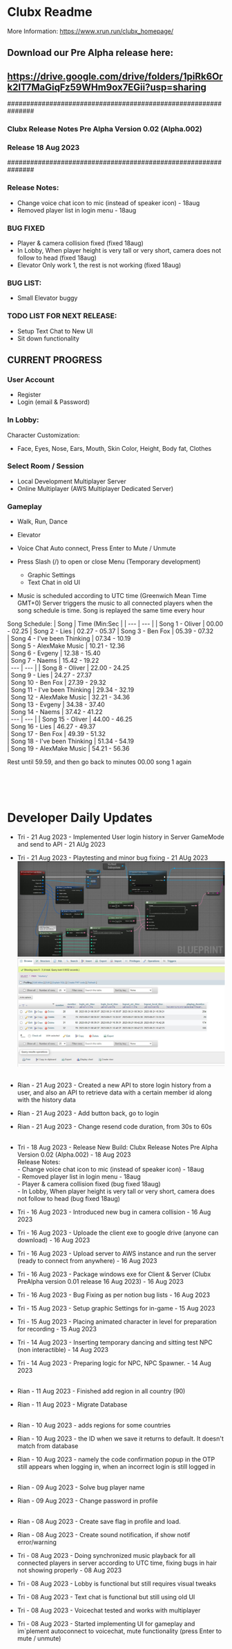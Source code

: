 # Clubx Readme

More Information: https://www.xrun.run/clubx_homepage/
## <b>Download our Pre Alpha release here:</b><br>
## <b>https://drive.google.com/drive/folders/1piRk6Ork2lT7MaGiqFz59WHm9ox7EGii?usp=sharing</b>



###############################################################
### Clubx Release Notes Pre Alpha Version 0.02 (Alpha.002)
### Release 18 Aug 2023
###############################################################

### Release Notes:
- Change voice chat icon to mic (instead of speaker icon) - 18aug
- Removed player list in login menu - 18aug


### BUG FIXED
- Player & camera collision fixed (fixed 18aug)
- In Lobby, When player height is very tall or very short, camera does not follow to head (fixed 18aug)
- Elevator Only work 1, the rest is not working (fixed 18aug)

### BUG LIST:
- Small Elevator buggy


### TODO LIST FOR NEXT RELEASE:
- Setup Text Chat to New UI
- Sit down functionality

## CURRENT PROGRESS

### User Account
- Register
- Login (email & Password)

### In Lobby:
Character Customization:
- Face, Eyes, Nose, Ears, Mouth, Skin Color, Height, Body fat, Clothes

### Select Room / Session
- Local Development Multiplayer Server
- Online Multiplayer (AWS Multiplayer Dedicated Server)

### Gameplay
- Walk, Run, Dance
- Elevator
- Voice Chat Auto connect, Press Enter to Mute / Unmute
- Press Slash (/) to open or close Menu (Temporary development)
  - Graphic Settings
  - Text Chat in old UI

- Music is scheduled according to UTC time (Greenwich Mean Time GMT+0)
Server triggers the music to all connected players when the song schedule is time.
Song is replayed the same time every hour

Song Schedule:
| Song | Time (Min:Sec |
| --- | --- |
| Song 1 - Oliver               | 00.00 - 02.25
| Song 2 - Lies                 | 02.27 - 05.37
| Song 3 - Ben Fox              | 05.39 - 07.32 </br>
| Song 4 - I've been Thinking   | 07.34 - 10.19 </br>
| Song 5 - AlexMake Music       | 10.21 - 12.36 </br>
| Song 6 - Evgeny               | 12.38 - 15.40 </br>
| Song 7 - Naems                | 15.42 - 19.22 </br>
| --- | --- |
| Song 8 - Oliver               | 22.00 - 24.25 </br>
| Song 9 - Lies                 | 24.27 - 27.37 </br>
| Song 10 - Ben Fox             | 27.39 - 29.32 </br>
| Song 11 - I've been Thinking  | 29.34 - 32.19 </br>
| Song 12 - AlexMake Music      | 32.21 - 34.36 </br>
| Song 13 - Evgeny              | 34.38 - 37.40 </br>
| Song 14 - Naems               | 37.42 - 41.22 </br>
| --- | --- |
| Song 15 - Oliver              | 44.00 - 46.25 </br>
| Song 16 - Lies                | 46.27 - 49.37 </br>
| Song 17 - Ben Fox             | 49.39 - 51.32 </br>
| Song 18 - I've been Thinking  | 51.34 - 54.19 </br>
| Song 19 - AlexMake Music      | 54.21 - 56.36 </br>

Rest until 59.59, and then go back to minutes 00.00 song 1 again

<br><br><br>
# Developer Daily Updates

- Tri - 21 Aug 2023	- Implemented User login history in Server GameMode and send to API - 21 AUg 2023
- Tri - 21 Aug 2023	- Playtesting and minor bug fixing - 21 AUg 2023
![blueprints](https://github.com/XrunMeta/CLUBX/blob/main/img/21aug.jpg?raw=true)
![database](https://github.com/XrunMeta/CLUBX/blob/main/img/21aug2.jpg?raw=true)
<br><br>

- Rian - 21 Aug 2023 - Created a new API to store login history from a user, and also an API to retrieve data with a certain member id along with the history data
- Rian - 21 Aug 2023 - Add button back, go to login
- Rian - 21 Aug 2023 - Change resend code duration, from 30s to 60s
<br><br>

- Tri - 18 Aug 2023	- Release New Build: Clubx Release Notes Pre Alpha Version 0.02 (Alpha.002) - 18 Aug 2023
	  <br>Release Notes:
	  <br> - Change voice chat icon to mic (instead of speaker icon) - 18aug
	  <br> - Removed player list in login menu - 18aug
	  <br> - Player & camera collision fixed (bug fixed 18aug)
	  <br> - In Lobby, When player height is very tall or very short, camera does not follow to head (bug fixed 18aug)
- Tri - 16 Aug 2023	- Introduced new bug in camera collision - 16 Aug 2023
- Tri - 16 Aug 2023	- Uploade the client exe to google drive (anyone can download) - 16 Aug 2023
- Tri - 16 Aug 2023	- Upload server to AWS instance and run the server (ready to connect from anywhere) - 16 Aug 2023
- Tri - 16 Aug 2023	- Package windows exe for Client & Server (Clubx PreAlpha version 0.01 release 16 Aug 2023) - 16 Aug 2023
- Tri - 16 Aug 2023	- Bug Fixing as per notion bug lists - 16 Aug 2023
- Tri - 15 Aug 2023	- Setup graphic Settings for in-game - 15 Aug 2023
- Tri - 15 Aug 2023	- Placing animated character in level for preparation for recording - 15 Aug 2023
- Tri - 14 Aug 2023	- Inserting temporary dancing and sitting test NPC (non interactible) - 14 Aug 2023
- Tri - 14 Aug 2023	- Preparing logic for NPC, NPC Spawner. - 14 Aug 2023
<br><br>

- Rian - 11 Aug 2023 - Finished add region in all country (90)
- Rian - 11 Aug 2023 - Migrate Database
<br><br>

- Rian - 10 Aug 2023 - adds regions for some countries
- Rian - 10 Aug 2023 - the ID when we save it returns to default. It doesn't match from database
- Rian - 10 Aug 2023 - namely the code confirmation popup in the OTP still appears when logging in, when an incorrect login is still logged in
<br><br>

- Rian - 09 Aug 2023 - Solve bug player name
- Rian - 09 Aug 2023 - Change password in profile
<br><br>

- Rian - 08 Aug 2023 - Create save flag in profile and load.
- Rian - 08 Aug 2023 - Create sound notification, if show notif error/warning
- Tri - 08 Aug 2023	- Doing synchronized music playback for all connected players in server according to UTC time, fixing bugs in hair not showing properly - 08 Aug 2023
- Tri - 08 Aug 2023	 - Lobby is functional but still requires visual tweaks
- Tri - 08 Aug 2023	 - Text chat is functional but still using old UI
- Tri - 08 Aug 2023	 - Voicechat tested and works with multiplayer
- Tri - 08 Aug 2023	- Started implementing UI for gameplay and im`plement autoconnect to voicechat, mute functionality (press Enter to mute / unmute)
